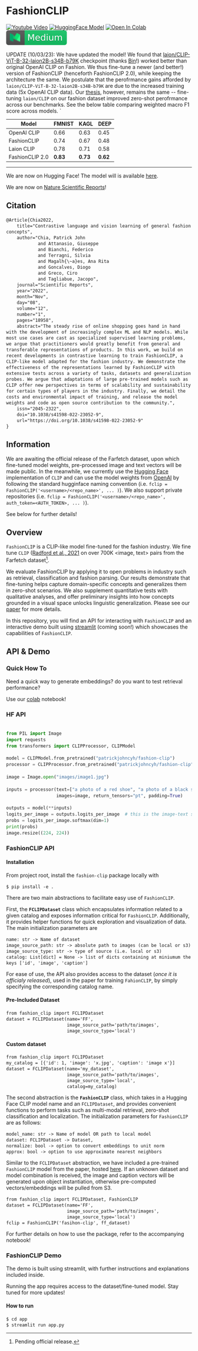 # FashionCLIP

[![Youtube Video](https://img.shields.io/badge/youtube-video-red)](https://www.youtube.com/watch?v=uqRSc-KSA1Y)
[![HuggingFace Model](https://img.shields.io/badge/HF%20Model-Weights-yellow)](https://huggingface.co/patrickjohncyh/fashion-clip)
[![Open In Colab](https://colab.research.google.com/assets/colab-badge.svg)](https://colab.research.google.com/drive/1Z1hAxBnWjF76bEi9KQ6CMBBEmI_FVDrW?usp=sharing)
[![Medium Blog Post](https://raw.githubusercontent.com/aleen42/badges/master/src/medium.svg)](https://towardsdatascience.com/teaching-clip-some-fashion-3005ac3fdcc3)

UPDATE (10/03/23): We have updated the model! We found that [laion/CLIP-ViT-B-32-laion2B-s34B-b79K](https://huggingface.co/laion/CLIP-ViT-B-32-laion2B-s34B-b79K) checkpoint (thanks [Bin](https://www.linkedin.com/in/bin-duan-56205310/)!) worked better than original OpenAI CLIP on Fashion. We thus fine-tune a newer (and better!) version of FashionCLIP (henceforth FashionCLIP 2.0), while keeping the architecture the same. We postulate that the perofrmance gains afforded by `laion/CLIP-ViT-B-32-laion2B-s34B-b79K` are due to the increased training data (5x OpenAI CLIP data). Our [thesis](https://www.nature.com/articles/s41598-022-23052-9), however, remains the same -- fine-tuning `laion/CLIP` on our fashion dataset improved zero-shot perofrmance across our benchmarks. See the below table comparing weighted macro F1 score across models.
`

| Model             | FMNIST        | KAGL          | DEEP          | 
| -------------     | ------------- | ------------- | ------------- |
| OpenAI CLIP       | 0.66          | 0.63          | 0.45          |
| FashionCLIP       | 0.74          | 0.67          | 0.48          |
| Laion CLIP        | 0.78          | 0.71          | 0.58          |
| FashionCLIP 2.0   | __0.83__          | __0.73__          | __0.62__          |

---

We are now on Hugging Face! The model will is available [here](https://huggingface.co/patrickjohncyh/fashion-clip).

We are now on [Nature Scientific Reports](https://www.nature.com/articles/s41598-022-23052-9)!

## Citation
```
@Article{Chia2022,
    title="Contrastive language and vision learning of general fashion concepts",
    author="Chia, Patrick John
            and Attanasio, Giuseppe
            and Bianchi, Federico
            and Terragni, Silvia
            and Magalh{\~a}es, Ana Rita
            and Goncalves, Diogo
            and Greco, Ciro
            and Tagliabue, Jacopo",
    journal="Scientific Reports",
    year="2022",
    month="Nov",
    day="08",
    volume="12",
    number="1",
    pages="18958",
    abstract="The steady rise of online shopping goes hand in hand with the development of increasingly complex ML and NLP models. While most use cases are cast as specialized supervised learning problems, we argue that practitioners would greatly benefit from general and transferable representations of products. In this work, we build on recent developments in contrastive learning to train FashionCLIP, a CLIP-like model adapted for the fashion industry. We demonstrate the effectiveness of the representations learned by FashionCLIP with extensive tests across a variety of tasks, datasets and generalization probes. We argue that adaptations of large pre-trained models such as CLIP offer new perspectives in terms of scalability and sustainability for certain types of players in the industry. Finally, we detail the costs and environmental impact of training, and release the model weights and code as open source contribution to the community.",
    issn="2045-2322",
    doi="10.1038/s41598-022-23052-9",
    url="https://doi.org/10.1038/s41598-022-23052-9"
}
```


## Information 

We are awaiting the official release of the Farfetch dataset, upon which fine-tuned model weights,
pre-processed image and text vectors will be made public. In the meanwhile, we currently use the 
[Hugging Face](https://huggingface.co/) implementation of `CLIP` and can use the model weights
from [OpenAI](https://huggingface.co/openai/clip-vit-base-patch32) by following the standard hugginface 
naming convention (i.e. `fclip = FashionCLIP('<username>/<repo_name>', ... )`). We also support private
repositories (i.e. `fclip = FashionCLIP('<username>/<repo_name>', auth_token=<AUTH_TOKEN>, ... )`). 

See below for further details!

## Overview

`FashionCLIP` is a CLIP-like model fine-tuned for the fashion industry. We fine tune 
`CLIP` ([Radford et al., 2021](https://www.nature.com/articles/s41598-022-23052-9) on over 700K 
<image, text> pairs from the Farfetch dataset[^1].

We evaluate FashionCLIP by applying it to open problems in industry such as retrieval, classification
and fashion parsing. Our results demonstrate that fine-tuning helps capture domain-specific concepts 
and generalizes them in zero-shot scenarios. We also supplement quantitative tests with qualitative analyses, 
and offer preliminary insights into how concepts grounded in a visual space unlocks linguistic generalization. 
Please see our [paper](https://www.nature.com/articles/s41598-022-23052-9) for more details.

In this repository, you will find an API for interacting with `FashionCLIP` and an interactive demo built using [streamlit](https://streamlit.io/) (coming soon!) 
 which showcases the capabilities of `FashionCLIP`.


[^1]: Pending official release.


## API & Demo


### Quick How To

Need a quick way to generate embeddings? do you want to test retrieval performance?

Use our [colab](https://colab.research.google.com/drive/1Z1hAxBnWjF76bEi9KQ6CMBBEmI_FVDrW?usp=sharing) notebook!

### HF API

```python

from PIL import Image
import requests
from transformers import CLIPProcessor, CLIPModel

model = CLIPModel.from_pretrained("patrickjohncyh/fashion-clip")
processor = CLIPProcessor.from_pretrained("patrickjohncyh/fashion-clip")

image = Image.open("images/image1.jpg")

inputs = processor(text=["a photo of a red shoe", "a photo of a black shoe"],
                   images=image, return_tensors="pt", padding=True)

outputs = model(**inputs)
logits_per_image = outputs.logits_per_image  # this is the image-text similarity score
probs = logits_per_image.softmax(dim=1)  
print(probs)
image.resize((224, 224))
```

### FashionCLIP API

#### Installation
From project root, install the `fashion-clip` package locally with 
```
$ pip install -e . 
```


There are two main abstractions to facilitate easy use of `FashionCLIP`.

First, the __`FCLIPDataset`__ class which encapsulates information related to a given catalog
and exposes information critical for `FashionCLIP`. Additionally, it provides helper functions
for quick exploration and visualization of data. The main initialization parameters are

```
name: str -> Name of dataset
image_source_path: str -> absolute path to images (can be local or s3) 
image_source_type: str -> type of source (i.e. local or s3)
catalog: List[dict] = None -> list of dicts containing at miniumum the keys ['id', 'image', 'caption']
```

For ease of use, the API also provides access to the dataset (_once it is officialy released_), used in the paper 
for training `FahionCLIP`, by simply specifying the corresponding catalog name.

#### Pre-Included Dataset
```
from fashion_clip import FCLIPDataset
dataset = FCLIPDataset(name='FF', 
                       image_source_path='path/to/images', 
                       image_source_type='local')
```

#### Custom dataset

```
from fashion_clip import FCLIPDataset
my_catalog = [{'id': 1, 'image': 'x.jpg', 'caption': 'image x'}]
dataset = FCLIPDataset(name='my_dataset', 
                       image_source_path='path/to/images', 
                       image_source_type='local',
                       catalog=my_catalog)
```

The second abstraction is the __`FashionCLIP`__ class, which takes in a Hugging Face CLIP model name and 
an `FCLIPDataset`, and provides convenient functions to perform tasks such as multi-modal retrieval, 
zero-shot classification and localization. The initialization parameters for `FashionCLIP` are as follows:

```
model_name: str -> Name of model OR path to local model
dataset: FCLIPDataset -> Dataset, 
normalize: bool -> option to convert embeddings to unit norm  
approx: bool -> option to use approximate nearest neighbors
```

Similar to the `FCLIPDataset` abstraction, we have included a pre-trained `FashionCLIP` model from the paper, hosted
[here](https://huggingface.co/patrickjohncyh/fashion-clip). If an unknown dataset and model combination is received, 
the image and caption vectors will be generated upon object instantiation, otherwise pre-computed vectors/embeddings will 
be pulled from S3.

```
from fashion_clip import FCLIPDataset, FashionCLIP
dataset = FCLIPDataset(name='FF', 
                       image_source_path='path/to/images', 
                       image_source_type='local')
fclip = FashionCLIP('fasihon-clip', ff_dataset)
```

For further details on how to use the package, refer to the accompanying notebook!

### FashionCLIP Demo

The demo is built using streamlit, with further instructions and explanations included
inside.

Running the app requires access to the dataset/fine-tuned model. Stay tuned for more updates!

#### How to run
```
$ cd app
$ streamlit run app.py
```


